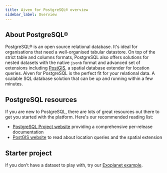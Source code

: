 ```yaml
---
title: Aiven for PostgreSQL® overview
sidebar_label: Overview
---
```


## About PostgreSQL®

PostgreSQL® is an open source relational database. It's ideal for
organisations that need a well-organised tabular datastore. On top of
the strict table and columns formats, PostgreSQL also offers solutions
for nested datasets with the native `jsonb` format and advanced set of
extensions including [PostGIS](https://postgis.net/), a spatial database
extender for location queries. Aiven for PostgreSQL is the perfect fit
for your relational data. A scalable SQL database solution that can be
up and running within a few minutes.

## PostgreSQL resources

If you are new to PostgreSQL, there are lots of great resources out
there to get you started with the platform. Here's our recommended
reading list:

-   [PostgreSQL Project website](https://www.postgresql.org/) providing
    a comprehensive per-release documentation
-   [PostGIS website](https://postgis.net/) to read about location
    queries and the spatial extension

## Starter project

If you don't have a dataset to play with, try our [Exoplanet
example](https://aiven.io/blog/discover-exoplanets-with-postgresql?utm_source=github&utm_medium=organic&utm_campaign=devportal&utm_content=repo).
